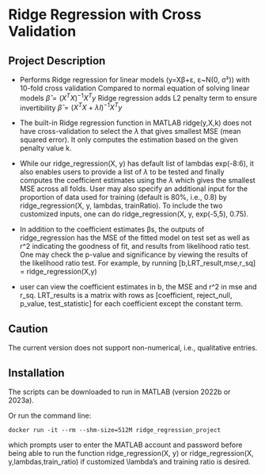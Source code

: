 
# Ridge Regression with Cross Validation

## Project Description

+ Performs Ridge regression for linear models (y=Xβ+ɛ, ɛ~N(0, σ²)) with 10-fold cross validation
	Compared to normal equation of solving linear models
		$\hat{\beta}=(X^T X)^{-1} X^T y$
	Ridge regression adds L2 penalty term to ensure invertibility
		$\hat{\beta}=(X^T X + \lambda I)^{-1} X^T y$
+ The built-in Ridge regression function in MATLAB ridge(y,X,k) does not have cross-validation to select the $\lambda$ that gives smallest MSE (mean squared error). It only computes the estimation based on the given penalty value k.

+ While our ridge_regression(X, y) has default list of lambdas exp(-8:6), it also enables users to provide a list of $\lambda$ to be tested and finally computes the coefficient estimates using the $\lambda$ which gives the smallest MSE across all folds. User may also specify an additional input for the proportion of data used for training (default is 80%, i.e., 0.8) by ridge_regression(X, y, lambdas, trainRatio). To include the two customized inputs, one can do ridge_regression(X, y, exp(-5,5), 0.75). 

+ In addition to the coefficient estimates βs, the outputs of ridge_regression has the MSE of the fitted model on test set as well as r^2 indicating the goodness of fit, and results from likelihood ratio test. One may check the p-value and significance by viewing the results of the likelihood ratio test. For example, by running 
 [b,LRT_result,mse,r_sq] = ridge_regression(X,y)

+ user can view the coefficient estimates in b, the MSE and r^2 in mse and r_sq. LRT_results is a matrix with rows as [coefficient, reject_null, p_value, test_statistic] for each coefficient except the constant term.

## Caution

The current version does not support non-numerical, i.e., qualitative entries.

## Installation

The scripts can be downloaded to run in MATLAB (version 2022b or 2023a). 

Or run the command line:
```docker
docker run -it --rm --shm-size=512M ridge_regression_project
```
which prompts user to enter the MATLAB account and password before being able to run the function ridge_regression(X, y) or ridge_regression(X, y,lambdas,train_ratio) if customized \lambda’s and training ratio is desired.




